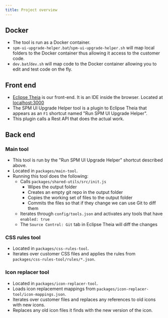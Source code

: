 ```yaml
---
title: Project overview
---
```


## Docker

- The tool is run as a Docker container.
- `spm-ui-upgrade-helper.bat`/`spm-ui-upgrade-helper.sh` will map local folders to the Docker container thus allowing it access to the customer code.
- `dev.bat`/`dev.sh` will map code to the Docker container allowing you to edit and test code on the fly.

## Front end

- [Eclipse Theia](https://theia-ide.org/) is our front-end. It is an IDE inside the browser. Located at [localhost:3000](http://localhost:3000)
- The SPM UI Upgrade Helper tool is a plugin to Eclipse Theia that appears as an `F1` shortcut named "Run SPM UI Upgrade Helper".
- This plugin calls a Rest API that does the actual work.

## Back end

### Main tool

- This tool is run by the "Run SPM UI Upgrade Helper" shortcut described above.
- Located in `packages/main-tool`.
- Running this tool does the following:
    - Calls `packages/shared-utils/src/init.js`
        - Wipes the output folder
        - Creates an empty git repo in the output folder
        - Copies the working set of files to the output folder
        - Commits the files so that if they change we can use Git to diff them
    - Iterates through `config/tools.json` and activates any tools that have `enabled: true`
    - The `Source Control: Git` tab in Eclipse Theia will diff the changes

### CSS rules tool

- Located in `packages/css-rules-tool`.
- Iterates over customer CSS files and applies the rules from `packages/css-rules-tool/rules/*.json`.

### Icon replacer tool

- Located in `packages/icon-replacer-tool`.
- Loads icon replacement mappings from `packages/icon-replacer-tool/icon-mappings.json`.
- Iterates over customer files and replaces any references to old icons with new icons.
- Replaces any old icon files it finds with the new version of the icon.
